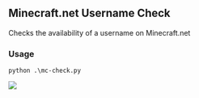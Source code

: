 ## Minecraft.net Username Check

Checks the availability of a username on Minecraft.net

### Usage
`python .\mc-check.py`

[![](https://cdn.discordapp.com/attachments/739154431475449856/1184394500056035379/image.png)](https://cdn.discordapp.com/attachments/739154431475449856/1184394500056035379/image.png)